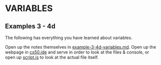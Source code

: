 # VARIABLES
## Examples 3 - 4d

The following has everything you have learned about variables. 

Open up the notes themselves in [example-3-4d-variables.md](). Open up the webpage in [cs50.ide](https://ide.cs50.io/) and serve in order to look at the files & console, or open up [script.js]() to look at the actual file itself.